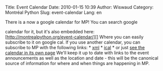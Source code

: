 Title: Event Calendar
Date: 2010-01-15 10:39
Author: Wiswaud
Category: Montréal Python
Slug: event-calendar
Lang: en

<!--:en-->There is a now a google calendar for MP! You can search google
calendar for it, but it's also embedded here:
[http://montrealpython.org/event-calendar/][] Where you can easily
subscribe to it on google cal. If you use another calendar, you can
subscribe to MP with the following links: \* [xml][] \* [ical][] \* or
just [see the calendar in its own page][] We'll keep it up to date with
links to the event announcements as well as the location and date - this
will be the canonical source of information for where and when things
are happening in MP.

  [http://montrealpython.org/event-calendar/]: http://montrealpython.org/event-calendar/
  [xml]: http://www.google.com/calendar/feeds/gi8ik3ig0td2p4gpmspda7dnbc%40group.calendar.google.com/public/basic
  [ical]: http://www.google.com/calendar/ical/gi8ik3ig0td2p4gpmspda7dnbc%40group.calendar.google.com/public/basic.ics
  [see the calendar in its own page]: http://www.google.com/calendar/embed?src=gi8ik3ig0td2p4gpmspda7dnbc%40group.calendar.google.com&ctz=America/Montreal
